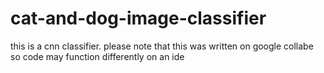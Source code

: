 # cat-and-dog-image-classifier
this is a cnn classifier. please note that this was written on google collabe so code may function differently on an ide
